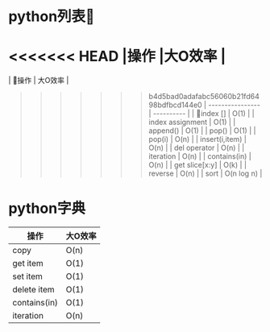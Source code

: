 # python列表

<<<<<<< HEAD
|操作             |大O效率    |
=======
| 操作            | 大O效率    |
>>>>>>> b4d5bad0adafabc56060b21fd6498bdfbcd144e0
| ---------------- | ---------- |
| index []        | O(1)       |
| index assignment | O(1)       |
| append()         | O(1)       |
| pop()            | O(1)       |
| pop(i)           | O(n)       |
| insert(i,item)   | O(n)       |
| del operator     | O(n)       |
| iteration        | O(n)       |
| contains(in)     | O(n)       |
| get slice[x:y]   | O(k)       |
| reverse          | O(n)       |
| sort             | O(n log n) |

# python字典

| 操作         | 大O效率 |
| ------------ | ------- |
| copy         | O(n)    |
| get item     | O(1)    |
| set item     | O(1)    |
| delete item  | O(1)    |
| contains(in) | O(1)    |
| iteration    | O(n)    |
